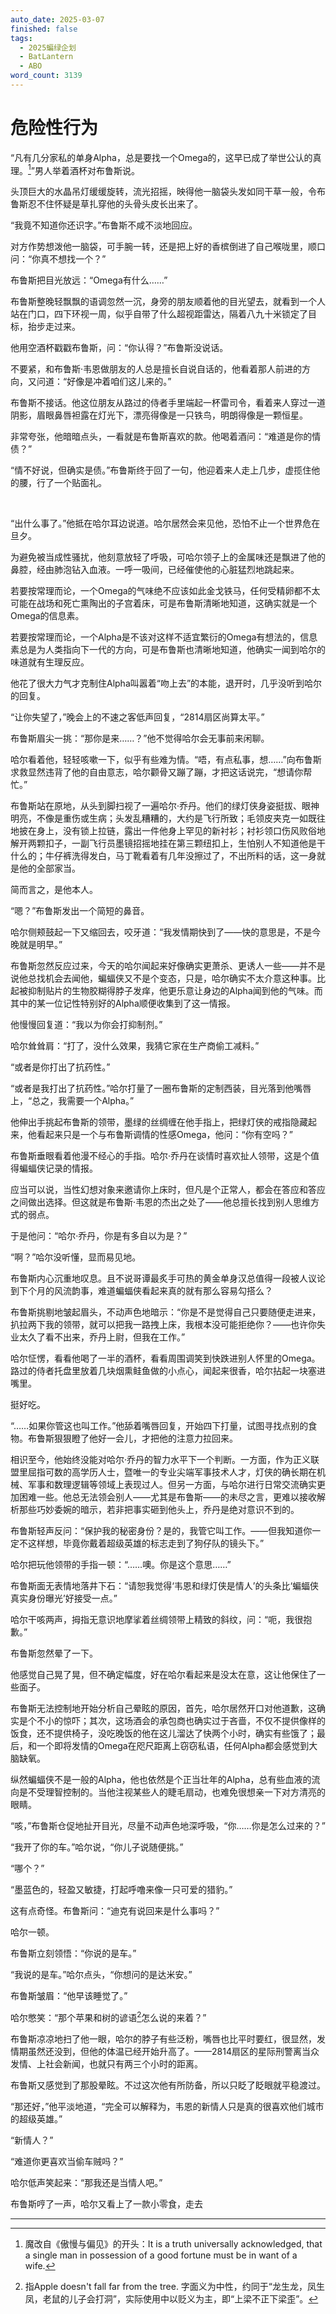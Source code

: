```yaml
---
auto_date: 2025-03-07
finished: false
tags:
  - 2025蝙绿企划
  - BatLantern
  - ABO
word_count: 3139
---
```


# 危险性行为

“凡有几分家私的单身Alpha，总是要找一个Omega的，这早已成了举世公认的真理。[^1]”男人举着酒杯对布鲁斯说。

头顶巨大的水晶吊灯缓缓旋转，流光招摇，映得他一脑袋头发如同干草一般，令布鲁斯忍不住怀疑是草扎穿他的头骨头皮长出来了。

“我竟不知道你还识字。”布鲁斯不咸不淡地回应。

对方作势想泼他一脑袋，可手腕一转，还是把上好的香槟倒进了自己喉咙里，顺口问：“你真不想找一个？”

布鲁斯把目光放远：“Omega有什么……”

布鲁斯整晚轻飘飘的语调忽然一沉，身旁的朋友顺着他的目光望去，就看到一个人站在门口，四下环视一周，似乎自带了什么超视距雷达，隔着八九十米锁定了目标，抬步走过来。

他用空酒杯戳戳布鲁斯，问：“你认得？”布鲁斯没说话。

不要紧，和布鲁斯·韦恩做朋友的人总是擅长自说自话的，他看着那人前进的方向，又问道：“好像是冲着咱们这儿来的。”

布鲁斯不接话。他这位朋友从路过的侍者手里端起一杯雷司令，看着来人穿过一道阴影，眉眼鼻唇袒露在灯光下，漂亮得像是一只铁鸟，明朗得像是一颗恒星。

非常夸张，他暗暗点头，一看就是布鲁斯喜欢的款。他喝着酒问：“难道是你的情债？”

“情不好说，但确实是债。”布鲁斯终于回了一句，他迎着来人走上几步，虚揽住他的腰，行了一个贴面礼。

<br>

“出什么事了。”他抵在哈尔耳边说道。哈尔居然会来见他，恐怕不止一个世界危在旦夕。

为避免被当成性骚扰，他刻意放轻了呼吸，可哈尔领子上的金属味还是飘进了他的鼻腔，经由肺泡钻入血液。一呼一吸间，已经催使他的心脏猛烈地跳起来。

若要按常理而论，一个Omega的气味绝不应该如此金戈铁马，任何受精卵都不太可能在战场和死亡熏陶出的子宫着床，可是布鲁斯清晰地知道，这确实就是一个Omega的信息素。

若要按常理而论，一个Alpha是不该对这样不适宜繁衍的Omega有想法的，信息素总是为人类指向下一代的方向，可是布鲁斯也清晰地知道，他确实一闻到哈尔的味道就有生理反应。

他花了很大力气才克制住Alpha叫嚣着“吻上去”的本能，退开时，几乎没听到哈尔的回复。

“让你失望了，”晚会上的不速之客低声回复，“2814扇区尚算太平。”

布鲁斯眉尖一挑：“那你是来……？”他不觉得哈尔会无事前来闲聊。

哈尔看着他，轻轻咳嗽一下，似乎有些难为情。“唔，有点私事，想……”向布鲁斯求救显然违背了他的自由意志，哈尔颧骨又蹦了蹦，才把这话说完，“想请你帮忙。”

布鲁斯站在原地，从头到脚扫视了一遍哈尔·乔丹。他们的绿灯侠身姿挺拔、眼神明亮，不像是重伤或生病；头发乱糟糟的，大约是飞行所致；毛领皮夹克一如既往地披在身上，没有锁上拉链，露出一件他身上罕见的新衬衫；衬衫领口伤风败俗地解开两颗扣子，一副飞行员墨镜招摇地挂在第三颗纽扣上，生怕别人不知道他是干什么的；牛仔裤洗得发白，马丁靴看着有几年没擦过了，不出所料的话，这一身就是他的全部家当。

简而言之，是他本人。

“嗯？”布鲁斯发出一个简短的鼻音。

哈尔侧颊鼓起一下又缩回去，咬牙道：“我发情期快到了——快的意思是，不是今晚就是明早。”

布鲁斯忽然反应过来，今天的哈尔闻起来好像确实更萧杀、更诱人一些——并不是说他总找机会去闻他，蝙蝠侠又不是个变态，只是，哈尔确实不太介意这种事。比起被抑制贴片的生物胶糊得脖子发痒，他更乐意让身边的Alpha闻到他的气味。而其中的某一位记性特别好的Alpha顺便收集到了这一情报。

他慢慢回复道：“我以为你会打抑制剂。”

哈尔耸耸肩：“打了，没什么效果，我猜它家在生产商偷工减料。”

“或者是你打出了抗药性。”

“或者是我打出了抗药性。”哈尔打量了一圈布鲁斯的定制西装，目光落到他嘴唇上，“总之，我需要一个Alpha。”

他伸出手挑起布鲁斯的领带，墨绿的丝绸缠在他手指上，把绿灯侠的戒指隐藏起来，他看起来只是一个与布鲁斯调情的性感Omega，他问：“你有空吗？”

布鲁斯垂眼看着他漫不经心的手指。哈尔·乔丹在谈情时喜欢扯人领带，这是个值得蝙蝠侠记录的情报。

应当可以说，当性幻想对象来邀请你上床时，但凡是个正常人，都会在答应和答应之间做出选择。但这就是布鲁斯·韦恩的杰出之处了——他总擅长找到别人思维方式的弱点。

于是他问：“哈尔·乔丹，你是有多自以为是？”

“啊？”哈尔没听懂，显而易见地。

布鲁斯内心沉重地叹息。且不说哥谭最炙手可热的黄金单身汉总值得一段被人议论到下个月的风流韵事，难道蝙蝠侠看起来真的就有那么容易勾搭么？

布鲁斯挑剔地皱起眉头，不动声色地暗示：“你是不是觉得自己只要随便走进来，扒拉两下我的领带，就可以把我一路拽上床，我根本没可能拒绝你？——也许你失业太久了看不出来，乔丹上尉，但我在工作。”

哈尔怔愣，看看他喝了一半的酒杯，看看周围调笑到快跌进别人怀里的Omega。路过的侍者托盘里放着几块烟熏鲑鱼做的小点心，闻起来很香，哈尔拈起一块塞进嘴里。

挺好吃。

“……如果你管这也叫工作。”他舔着嘴唇回复，开始四下打量，试图寻找点别的食物。布鲁斯狠狠瞪了他好一会儿，才把他的注意力拉回来。

相识至今，他始终没能对哈尔·乔丹的智力水平下一个判断。一方面，作为正义联盟里屈指可数的高学历人士，暨唯一的专业尖端军事技术人才，灯侠的确长期在机械、军事和数理逻辑等领域上表现过人。但另一方面，与哈尔进行日常交流确实更加困难一些。他总无法领会别人——尤其是布鲁斯——的未尽之言，更难以接收解析那些巧妙委婉的暗示，若非把事实砸到他头上，乔丹是绝对意识不到的。

布鲁斯轻声反问：“保护我的秘密身份？是的，我管它叫工作。——但我知道你一定不这样想，毕竟你戴着超级英雄的标志走到了狗仔队的镜头下。”

哈尔把玩他领带的手指一顿：“……噢。你是这个意思……”

布鲁斯面无表情地落井下石：“请恕我觉得‘韦恩和绿灯侠是情人’的头条比‘蝙蝠侠真实身份曝光’好接受一点。”

哈尔干咳两声，拇指无意识地摩挲着丝绸领带上精致的斜纹，问：“呃，我很抱歉。”

布鲁斯忽然晕了一下。

他感觉自己晃了晃，但不确定幅度，好在哈尔看起来是没太在意，这让他保住了一些面子。

布鲁斯无法控制地开始分析自己晕眩的原因，首先，哈尔居然开口对他道歉，这确实是个不小的惊吓；其次，这场酒会的承包商也确实过于吝啬，不仅不提供像样的饭食，还不提供椅子，没吃晚饭的他在这儿溜达了快两个小时，确实有些饿了；最后，和一个即将发情的Omega在咫尺距离上窃窃私语，任何Alpha都会感觉到大脑缺氧。

纵然蝙蝠侠不是一般的Alpha，他也依然是个正当壮年的Alpha，总有些血液的流向是不受理智控制的。当他注视某些人的睫毛扇动，也难免很想亲一下对方清亮的眼睛。

“咳，”布鲁斯仓促地扯开目光，尽量不动声色地深呼吸，“你……你是怎么过来的？”

“我开了你的车。”哈尔说，“你儿子说随便挑。”

“哪个？”

“墨蓝色的，轻盈又敏捷，打起呼噜来像一只可爱的猎豹。”

这有点奇怪。布鲁斯问：“迪克有说回来是什么事吗？”

哈尔一顿。

布鲁斯立刻领悟：“你说的是车。”

“我说的是车。”哈尔点头，“你想问的是达米安。”

布鲁斯皱眉：“他早该睡觉了。”

哈尔憋笑：“那个苹果和树的谚语[^2]怎么说的来着？”

布鲁斯凉凉地扫了他一眼，哈尔的脖子有些泛粉，嘴唇也比平时要红，很显然，发情期虽然还没到，但他的体温已经开始升高了。——2814扇区的星际刑警离当众发情、上社会新闻，也就只有两三个小时的距离。

布鲁斯又感觉到了那股晕眩。不过这次他有所防备，所以只眨了眨眼就平稳渡过。

“那还好，”他平淡地道，“完全可以解释为，韦恩的新情人只是真的很喜欢他们城市的超级英雄。”

“新情人？”

“难道你更喜欢当偷车贼吗？”

哈尔低声笑起来：“那我还是当情人吧。”

布鲁斯哼了一声，哈尔又看上了一款小零食，走去

---

[^1]: 魔改自《傲慢与偏见》的开头：It is a truth universally acknowledged, that a single man in possession of a good fortune must be in want of a wife.

[^2]: 指Apple doesn't fall far from the tree. 字面义为中性，约同于“龙生龙，凤生凤，老鼠的儿子会打洞”，实际使用中以贬义为主，即“上梁不正下梁歪”。
